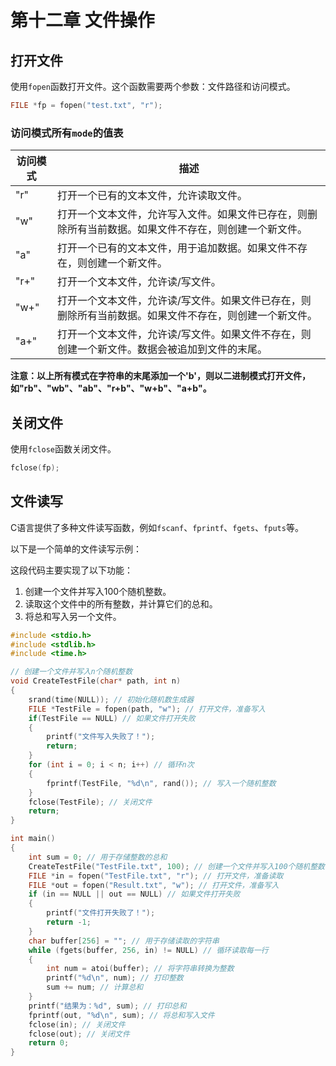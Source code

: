 # 第十二章 文件操作

## 打开文件

使用`fopen`函数打开文件。这个函数需要两个参数：文件路径和访问模式。

```C
FILE *fp = fopen("test.txt", "r");
```

### 访问模式所有`mode`的值表

| 访问模式 | 描述 |
| -------- | ---- |
| "r" | 打开一个已有的文本文件，允许读取文件。 |
| "w" | 打开一个文本文件，允许写入文件。如果文件已存在，则删除所有当前数据。如果文件不存在，则创建一个新文件。 |
| "a" | 打开一个已有的文本文件，用于追加数据。如果文件不存在，则创建一个新文件。 |
| "r+" | 打开一个文本文件，允许读/写文件。 |
| "w+" | 打开一个文本文件，允许读/写文件。如果文件已存在，则删除所有当前数据。如果文件不存在，则创建一个新文件。 |
| "a+" | 打开一个文本文件，允许读/写文件。如果文件不存在，则创建一个新文件。数据会被追加到文件的末尾。 |

**注意：以上所有模式在字符串的末尾添加一个'b'，则以二进制模式打开文件，如"rb"、"wb"、"ab"、"r+b"、"w+b"、"a+b"。**

## 关闭文件

使用`fclose`函数关闭文件。

```C
fclose(fp);
```

## 文件读写

C语言提供了多种文件读写函数，例如`fscanf`、`fprintf`、`fgets`、`fputs`等。

以下是一个简单的文件读写示例：

这段代码主要实现了以下功能：

1. 创建一个文件并写入100个随机整数。
2. 读取这个文件中的所有整数，并计算它们的总和。
3. 将总和写入另一个文件。

```C
#include <stdio.h>
#include <stdlib.h>
#include <time.h>

// 创建一个文件并写入n个随机整数
void CreateTestFile(char* path, int n)
{
    srand(time(NULL)); // 初始化随机数生成器
    FILE *TestFile = fopen(path, "w"); // 打开文件，准备写入
    if(TestFile == NULL) // 如果文件打开失败
    {
        printf("文件写入失败了！");
        return;
    }
    for (int i = 0; i < n; i++) // 循环n次
    {
        fprintf(TestFile, "%d\n", rand()); // 写入一个随机整数
    }
    fclose(TestFile); // 关闭文件
    return;
}

int main()
{
    int sum = 0; // 用于存储整数的总和
    CreateTestFile("TestFile.txt", 100); // 创建一个文件并写入100个随机整数
    FILE *in = fopen("TestFile.txt", "r"); // 打开文件，准备读取
    FILE *out = fopen("Result.txt", "w"); // 打开文件，准备写入
    if (in == NULL || out == NULL) // 如果文件打开失败
    {
        printf("文件打开失败了！");
        return -1;
    }
    char buffer[256] = ""; // 用于存储读取的字符串
    while (fgets(buffer, 256, in) != NULL) // 循环读取每一行
    {
        int num = atoi(buffer); // 将字符串转换为整数
        printf("%d\n", num); // 打印整数
        sum += num; // 计算总和
    }
    printf("结果为：%d", sum); // 打印总和
    fprintf(out, "%d\n", sum); // 将总和写入文件
    fclose(in); // 关闭文件
    fclose(out); // 关闭文件
    return 0;
}
```
